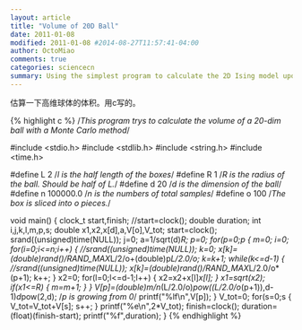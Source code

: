 ```yaml
---
layout: article
title: "Volume of 20D Ball"
date: 2011-01-08
modified: 2011-01-08 #2014-08-27T11:57:41-04:00
author: OctoMiao
comments: true
categories: sciencecn
summary: Using the simplest program to calculate the 2D Ising model upon triangle lattice.
---
```



估算一下高维球体的体积。用c写的。

{% highlight c %}
/*This program trys to calculate the volume of a 20-dim ball with a Monte Carlo method*/

#include <stdio.h>
#include <stdlib.h>
#include <string.h>
#include <time.h>

#define L 2 /*l is the half length of the boxes*/
#define R 1 /*R is the radius of the ball. Should be half of L.*/
#define d 20 /*d is the dimension of the ball*/
#define n 100000.0 /*n is the numbers of total samples*/
#define o 100 /*The box is sliced into o pieces.*/

void main()
{
clock_t start,finish;
//start=clock();
double duration;
int i,j,k,l,m,p,s;
double x1,x2,x[d],a,V[o],V_tot;
start=clock();
srand((unsigned)time(NULL));
j=0;
a=1/sqrt(d)*R;
p=0;
for(p=0;p {
m=0;
i=0;
for(i=0;i<=n;i++)
{
//srand((unsigned)time(NULL));
k=0;
x[k]=(double)rand()/RAND_MAX*L/2/o+(double)p*L/2.0/o;
k=k+1;
while(k<=d-1)
{
//srand((unsigned)time(NULL));
x[k]=(double)rand()/RAND_MAX*L/2.0/o*(p+1);
k++;
}
x2=0;
for(l=0;l<=d-1;l++)
{
x2=x2+x[l]*x[l];
}
x1=sqrt(x2);
if(x1<=R)
{
m=m+1;
}
}
V[p]=(double)m/n*(L/2.0/o)*pow((L/2.0/o*(p+1)),d-1)*d*pow(2,d); /*p is growing from 0*/
printf("%lf\n",V[p]);
}
V_tot=0;
for(s=0;s {
V_tot=V_tot+V[s];
s++;
}
printf("%e\n",2*V_tot);
finish=clock();
duration=(float)(finish-start);
printf("%f",duration);
}
{% endhighlight %}

